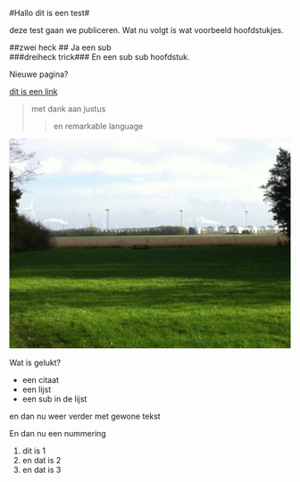 #Hallo dit is een test#	

deze test gaan we publiceren. Wat nu volgt is wat voorbeeld hoofdstukjes.

##zwei heck ##
Ja een sub		
###dreiheck trick###
En een sub sub hoofdstuk.


Nieuwe pagina?

[dit is een link](http://wwww.nu.nl)

>met dank aan justus
>>en remarkable language


![Dit is een afbeelding](IMG_0827.jpg)




Wat is gelukt?

- een citaat
- een lijst
- een sub in de lijst






en dan nu weer verder met gewone tekst


En dan nu een nummering

1. dit is 1
2. en dat is 2
3. en dat is 3





